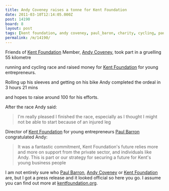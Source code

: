 ```yaml
---
title: Andy Coveney raises a tonne for Kent Foundation
date: 2011-03-10T12:14:05.000Z
post: 14190
board: 8
layout: post
tags: [kent foundation, andy coveney, paul_baron, charity, cycling, paul barron]
permalink: /m/14190/
---
```

Friends of <a href="/wiki/kent+foundation">Kent Foundation</a> Member, <a href="/wiki/andy+coveney">Andy Coveney</a>, took part in a gruelling 55 kilometre

running and cycling race and raised money for <a href="/wiki/kent+foundation">Kent Foundation</a> for young entrepreneurs.

Rolling up his sleeves and getting on his bike Andy completed the ordeal in 3 hours 21 mins

and hopes to raise around 100 for his efforts.

After the race Andy said:

<blockquote>I'm really pleased I finished the race, especially as I thought I might not be able to start because of an injured leg</blockquote>

Director of <a href="/wiki/kent+foundation">Kent Foundation</a> for young entrepreneurs <a href="/wiki/paul+barron">Paul Barron</a> congratulated Andy:

<blockquote>It was a fantastic commitment, Kent Foundation's future relies more and more on support from the private sector, and individuals like Andy. This is part or our strategy for securing a future for Kent's young business people</blockquote>

I am not entirely sure who <a href="/wiki/paul+barron">Paul Barron</a>, <a href="/wiki/andy+coveney">Andy Coveney</a> or <a href="/wiki/kent+foundation">Kent Foundation</a> are, but I got a press release and it looked official so here you go. I assume you can find out more at <a href="http://www.kentfoundation.org">kentfoundation.org</a>.
